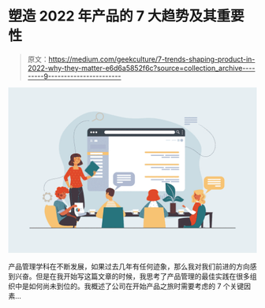 # 塑造 2022 年产品的 7 大趋势及其重要性

> 原文：<https://medium.com/geekculture/7-trends-shaping-product-in-2022-why-they-matter-e6d6a5852f6c?source=collection_archive---------9----------------------->

![](img/1676fac48787da8328f2636d1bf52899.png)

产品管理学科在不断发展，如果过去几年有任何迹象，那么我对我们前进的方向感到兴奋。但是在我开始写这篇文章的时候，我思考了产品管理的最佳实践在很多组织中是如何尚未到位的。我概述了公司在开始产品之旅时需要考虑的 7 个关键因素…
